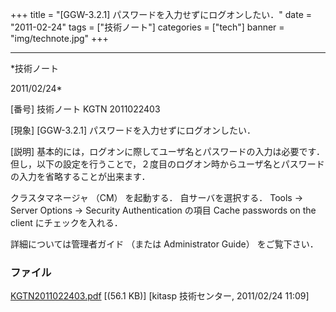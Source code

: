 ﻿+++
title = "[GGW-3.2.1] パスワードを入力せずにログオンしたい．"
date = "2011-02-24"
tags = ["技術ノート"]
categories = ["tech"]
banner = "img/technote.jpg"
+++

-----------------------------------------------------------------------------------------------------------------------------

*技術ノート

2011/02/24*


[番号]
技術ノート KGTN 2011022403

[現象]
[GGW-3.2.1] パスワードを入力せずにログオンしたい．

[説明]
基本的には，ログオンに際してユーザ名とパスワードの入力は必要です．但し，以下の設定を行うことで，２度目のログオン時からユーザ名とパスワードの入力を省略することが出来ます．

クラスタマネージャ （CM） を起動する．
自サーバを選択する．
Tools → Server Options → Security
Authentication の項目 Cache passwords on the client にチェックを入れる．

詳細については管理者ガイド （または Administrator Guide） をご覧下さい．


### ファイル

 
 


[KGTN2011022403.pdf](http://techreport.kitasp.net/attachments/download/497/KGTN2011022403.pdf)
 [(56.1 KB)] [kitasp 技術センター, 2011/02/24
11:09]


 


 

